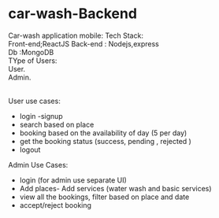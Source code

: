 # car-wash-Backend


Car-wash  application mobile:
Tech Stack:<br/>
Front-end;ReactJS
Back-end : Nodejs,express<br>
Db :MongoDB<br>
 TYpe of Users:<br>
 User.<br>
 Admin.<br> <br>
 
 User use cases:<br>
 - login
 -signup
 - search based on place
 - booking based on the availability of day (5 per day)
 - get the booking status (success, pending , rejected )
 - logout
 
 Admin Use Cases:
 - login (for admin use separate UI)
 - Add places- Add services (water wash and basic services)
 - view all the bookings, filter based on place and date
 - accept/reject booking
